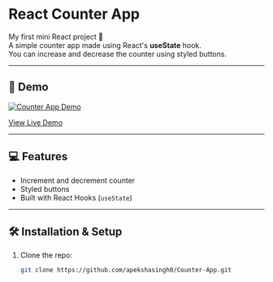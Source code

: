 # React Counter App

My first mini React project 🎉  
A simple counter app made using React's **useState** hook.  
You can increase and decrease the counter using styled buttons.

---

## 🚀 Demo
[![Counter App Demo](https://github.com/user-attachments/assets/05137470-d2f8-4204-8c93-7836c4add78f)](https://apekshasingh0.github.io/Counter-App/)

[View Live Demo](https://apekshasingh0.github.io/Counter-App/)

---

## 💻 Features
- Increment and decrement counter
- Styled buttons
- Built with React Hooks (`useState`)

---

## 🛠 Installation & Setup
1. Clone the repo:
   ```bash
   git clone https://github.com/apekshasingh0/Counter-App.git




